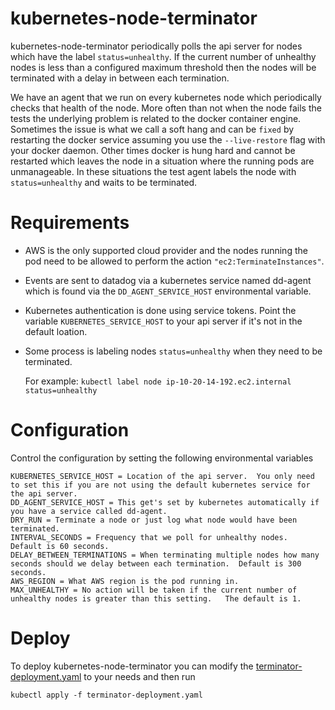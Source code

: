 # kubernetes-node-terminator

kubernetes-node-terminator periodically polls the api server for nodes which have the label `status=unhealthy`.  If the current number of unhealthy nodes is
less than a configured maximum threshold then the nodes will be terminated with a delay in between each termination.

We have an agent that we run on every kubernetes node which periodically checks that health of the node.   More often than not when the node fails the tests the underlying problem is related to the docker container engine.   Sometimes the issue is what we call a soft hang and can be `fixed` by restarting the docker service assuming you use the `--live-restore` flag with your docker daemon.   Other times docker is hung hard and cannot be restarted which leaves the node in a situation where the running pods are unmanageable.   In these situations the test agent labels the node with `status=unhealthy` and waits to be terminated.

# Requirements

* AWS is the only supported cloud provider and the nodes running the pod need to be allowed to perform the action `"ec2:TerminateInstances"`.

* Events are sent to datadog via a kubernetes service named dd-agent which is found via the `DD_AGENT_SERVICE_HOST` environmental variable.

* Kubernetes authentication is done using service tokens.  Point the variable `KUBERNETES_SERVICE_HOST` to your api server if it's not in the default loation.

* Some process is labeling nodes `status=unhealthy` when they need to be terminated.

  For example:
  `kubectl label node ip-10-20-14-192.ec2.internal status=unhealthy`

# Configuration

Control the configuration by setting the following environmental variables

```
KUBERNETES_SERVICE_HOST = Location of the api server.  You only need to set this if you are not using the default kubernetes service for the api server.
DD_AGENT_SERVICE_HOST = This get's set by kubernetes automatically if you have a service called dd-agent.
DRY_RUN = Terminate a node or just log what node would have been terminated.
INTERVAL_SECONDS = Frequency that we poll for unhealthy nodes.   Default is 60 seconds.
DELAY_BETWEEN_TERMINATIONS = When terminating multiple nodes how many seconds should we delay between each termination.  Default is 300 seconds.
AWS_REGION = What AWS region is the pod running in.
MAX_UNHEALTHY = No action will be taken if the current number of unhealthy nodes is greater than this setting.   The default is 1.
```

# Deploy
To deploy kubernetes-node-terminator you can modify the [terminator-deployment.yaml](terminator-deployment.yaml) to your needs and then run

```
kubectl apply -f terminator-deployment.yaml
```
